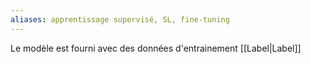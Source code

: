 ```yaml
---
aliases: apprentissage supervisé, SL, fine-tuning
---
```


Le modèle est fourni avec des données d'entrainement [[Label|Label]]